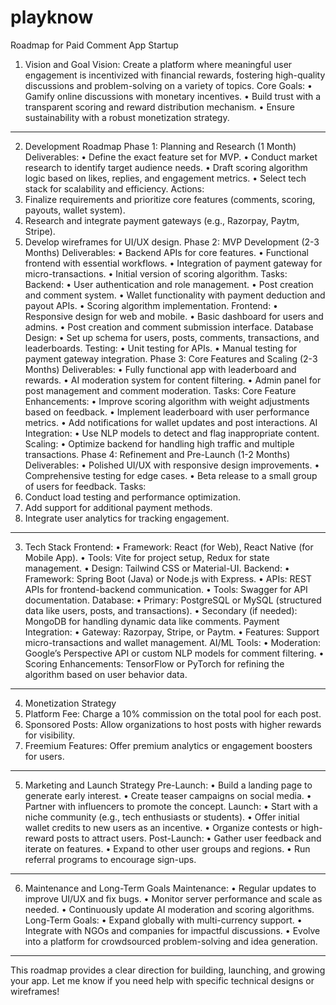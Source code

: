 # playknow
Roadmap for Paid Comment App Startup
1. Vision and Goal
Vision:
Create a platform where meaningful user engagement is incentivized with financial rewards, fostering high-quality discussions and problem-solving on a variety of topics.
Core Goals:
•	Gamify online discussions with monetary incentives.
•	Build trust with a transparent scoring and reward distribution mechanism.
•	Ensure sustainability with a robust monetization strategy.
________________________________________
2. Development Roadmap
Phase 1: Planning and Research (1 Month)
Deliverables:
•	Define the exact feature set for MVP.
•	Conduct market research to identify target audience needs.
•	Draft scoring algorithm logic based on likes, replies, and engagement metrics.
•	Select tech stack for scalability and efficiency.
Actions:
1.	Finalize requirements and prioritize core features (comments, scoring, payouts, wallet system).
2.	Research and integrate payment gateways (e.g., Razorpay, Paytm, Stripe).
3.	Develop wireframes for UI/UX design.
Phase 2: MVP Development (2-3 Months)
Deliverables:
•	Backend APIs for core features.
•	Functional frontend with essential workflows.
•	Integration of payment gateway for micro-transactions.
•	Initial version of scoring algorithm.
Tasks:
Backend:
•	User authentication and role management.
•	Post creation and comment system.
•	Wallet functionality with payment deduction and payout APIs.
•	Scoring algorithm implementation.
Frontend:
•	Responsive design for web and mobile.
•	Basic dashboard for users and admins.
•	Post creation and comment submission interface.
Database Design:
•	Set up schema for users, posts, comments, transactions, and leaderboards.
Testing:
•	Unit testing for APIs.
•	Manual testing for payment gateway integration.
Phase 3: Core Features and Scaling (2-3 Months)
Deliverables:
•	Fully functional app with leaderboard and rewards.
•	AI moderation system for content filtering.
•	Admin panel for post management and comment moderation.
Tasks:
Core Feature Enhancements:
•	Improve scoring algorithm with weight adjustments based on feedback.
•	Implement leaderboard with user performance metrics.
•	Add notifications for wallet updates and post interactions.
AI Integration:
•	Use NLP models to detect and flag inappropriate content.
Scaling:
•	Optimize backend for handling high traffic and multiple transactions.
Phase 4: Refinement and Pre-Launch (1-2 Months)
Deliverables:
•	Polished UI/UX with responsive design improvements.
•	Comprehensive testing for edge cases.
•	Beta release to a small group of users for feedback.
Tasks:
1.	Conduct load testing and performance optimization.
2.	Add support for additional payment methods.
3.	Integrate user analytics for tracking engagement.
________________________________________
3. Tech Stack
Frontend:
•	Framework: React (for Web), React Native (for Mobile App).
•	Tools: Vite for project setup, Redux for state management.
•	Design: Tailwind CSS or Material-UI.
Backend:
•	Framework: Spring Boot (Java) or Node.js with Express.
•	APIs: REST APIs for frontend-backend communication.
•	Tools: Swagger for API documentation.
Database:
•	Primary: PostgreSQL or MySQL (structured data like users, posts, and transactions).
•	Secondary (if needed): MongoDB for handling dynamic data like comments.
Payment Integration:
•	Gateway: Razorpay, Stripe, or Paytm.
•	Features: Support micro-transactions and wallet management.
AI/ML Tools:
•	Moderation: Google’s Perspective API or custom NLP models for comment filtering.
•	Scoring Enhancements: TensorFlow or PyTorch for refining the algorithm based on user behavior data.
________________________________________
4. Monetization Strategy
1.	Platform Fee: Charge a 10% commission on the total pool for each post.
2.	Sponsored Posts: Allow organizations to host posts with higher rewards for visibility.
3.	Freemium Features: Offer premium analytics or engagement boosters for users.
________________________________________
5. Marketing and Launch Strategy
Pre-Launch:
•	Build a landing page to generate early interest.
•	Create teaser campaigns on social media.
•	Partner with influencers to promote the concept.
Launch:
•	Start with a niche community (e.g., tech enthusiasts or students).
•	Offer initial wallet credits to new users as an incentive.
•	Organize contests or high-reward posts to attract users.
Post-Launch:
•	Gather user feedback and iterate on features.
•	Expand to other user groups and regions.
•	Run referral programs to encourage sign-ups.
________________________________________
6. Maintenance and Long-Term Goals
Maintenance:
•	Regular updates to improve UI/UX and fix bugs.
•	Monitor server performance and scale as needed.
•	Continuously update AI moderation and scoring algorithms.
Long-Term Goals:
•	Expand globally with multi-currency support.
•	Integrate with NGOs and companies for impactful discussions.
•	Evolve into a platform for crowdsourced problem-solving and idea generation.
________________________________________
This roadmap provides a clear direction for building, launching, and growing your app. Let me know if you need help with specific technical designs or wireframes!

